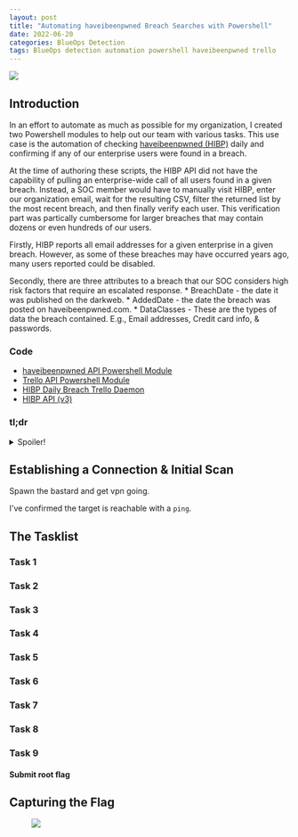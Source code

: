 ```yaml
---
layout: post
title: "Automating haveibeenpwned Breach Searches with Powershell"
date: 2022-06-20
categories: BlueOps Detection
tags: BlueOps detection automation powershell haveibeenpwned trello 
---
```

<img src='/assets/img/ctf/htb/sp/tier2/.PNG'/>

## Introduction
In an effort to automate as much as possible for my organization, I created two Powershell modules to help out our team with various tasks. This use case is the automation of checking [haveibeenpwned (HIBP)](https://haveibeenpwned.com) daily and confirming if any of our enterprise users were found in a breach. 

At the time of authoring these scripts, the HIBP API did not have the capability of pulling an enterprise-wide call of all users found in a given breach. Instead, a SOC member would have to manually visit HIBP, enter our organization email, wait for the resulting CSV, filter the returned list by the most recent breach, and then finally verify each user. This verification part was partically cumbersome for larger breaches that may contain dozens or even hundreds of our users. 

Firstly, HIBP reports all email addresses for a given enterprise in a given breach. However, as some of these breaches may have occurred years ago, many users reported could be disabled.

Secondly, there are three attributes to a breach that our SOC considers high risk factors that require an escalated response. 
	* BreachDate - the date it was published on the darkweb. 
	* AddedDate - the date the breach was posted on haveibeenpwned.com.
	* DataClasses - These are the types of data the breach contained. E.g., Email addresses, Credit card info, & passwords.



### Code
* [haveibeenpwned API Powershell Module](https://github.com/OPFOR-HAUNTER/SecOps/blob/main/BlueOps/Detection/HIBP/HIBP.psm1)
* [Trello API Powershell Module](https://github.com/OPFOR-HAUNTER/SecOps/blob/main/NullOps/Automation/Trello.psm1)
* [HIBP Daily Breach Trello Daemon](https://github.com/OPFOR-HAUNTER/SecOps/blob/main/BlueOps/Detection/HIBP/HIBP_Daily_Breach_Trello_Daemon_Example.ps1)
* [HIBP API (v3)](https://haveibeenpwned.com/API/v3)

### tl;dr                                      
<details>                                                                                      
  <summary>Spoiler!</summary>                                                                  
                                                                                               
   1. <br/>
   2. <br/>          
   3. <br/>
   4. <br/>
   5. <figure><img src='/assets/img/ctf/htb/sp/tier2/.gif'/> <figcaption></figcaption></figure>                                     
</details>      


## Establishing a Connection & Initial Scan

Spawn the bastard and get vpn going.

I've confirmed the target is reachable with a `ping`.


## The Tasklist

### Task 1
####

### Task 2
####

### Task 3
####

### Task 4 
####

### Task 5
####

### Task 6
#### 

### Task 7
####

### Task 8
####

### Task 9
####  Submit root flag

## Capturing the Flag

<figure><img src='/assets/img/ctf/htb/sp/tier2/.gif'/> <figcaption></figcaption></figure>                                     


